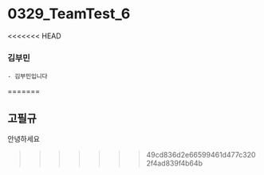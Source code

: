 # 0329_TeamTest_6
<<<<<<< HEAD

### 김부민
    - 김부민입니다
=======
## 고필규
안녕하세요
>>>>>>> 49cd836d2e66599461d477c3202f4ad839f4b64b
